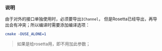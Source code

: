 ### 说明

由于对外的接口单独使用时，必须要导出`IChannel`， 但是Rosetta已经导出，再导出会有冲突；所以编译时需要添加编译选项：

```cmake
cmake -DUSE_ALONE=1
```

> 如果是给rosetta用，即不用加此参数；

